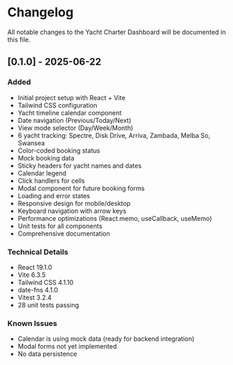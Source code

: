 # Changelog

All notable changes to the Yacht Charter Dashboard will be documented in this file.

## [0.1.0] - 2025-06-22

### Added
- Initial project setup with React + Vite
- Tailwind CSS configuration
- Yacht timeline calendar component
- Date navigation (Previous/Today/Next)
- View mode selector (Day/Week/Month)
- 6 yacht tracking: Spectre, Disk Drive, Arriva, Zambada, Melba So, Swansea
- Color-coded booking status
- Mock booking data
- Sticky headers for yacht names and dates
- Calendar legend
- Click handlers for cells
- Modal component for future booking forms
- Loading and error states
- Responsive design for mobile/desktop
- Keyboard navigation with arrow keys
- Performance optimizations (React.memo, useCallback, useMemo)
- Unit tests for all components
- Comprehensive documentation

### Technical Details
- React 19.1.0
- Vite 6.3.5
- Tailwind CSS 4.1.10
- date-fns 4.1.0
- Vitest 3.2.4
- 28 unit tests passing

### Known Issues
- Calendar is using mock data (ready for backend integration)
- Modal forms not yet implemented
- No data persistence